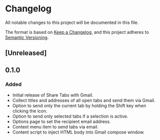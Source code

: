 # Changelog

All notable changes to this project will be documented in this file.

The format is based on [Keep a Changelog](https://keepachangelog.com/en/1.1.0/),
and this project adheres to [Semantic Versioning](https://semver.org/spec/v2.0.0.html).

## [Unreleased]

## 0.1.0

### Added
- Initial release of Share Tabs with Gmail.
- Collect titles and addresses of all open tabs and send them via Gmail.
- Option to send only the current tab by holding the Shift key when clicking the icon.
- Option to send only selected tabs if a selection is active.
- Options page to set the recipient email address.
- Context menu item to send tabs via email.
- Content script to inject HTML body into Gmail compose window.